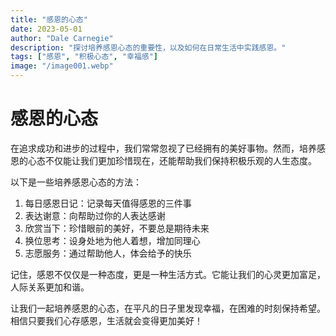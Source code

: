 ```yaml
---
title: "感恩的心态"
date: 2023-05-01
author: "Dale Carnegie"
description: "探讨培养感恩心态的重要性，以及如何在日常生活中实践感恩。"
tags: ["感恩", "积极心态", "幸福感"]
image: "/image001.webp"
---
```


# 感恩的心态

在追求成功和进步的过程中，我们常常忽视了已经拥有的美好事物。然而，培养感恩的心态不仅能让我们更加珍惜现在，还能帮助我们保持积极乐观的人生态度。

以下是一些培养感恩心态的方法：

1. 每日感恩日记：记录每天值得感恩的三件事
2. 表达谢意：向帮助过你的人表达感谢
3. 欣赏当下：珍惜眼前的美好，不要总是期待未来
4. 换位思考：设身处地为他人着想，增加同理心
5. 志愿服务：通过帮助他人，体会给予的快乐

记住，感恩不仅仅是一种态度，更是一种生活方式。它能让我们的心灵更加富足，人际关系更加和谐。

让我们一起培养感恩的心态，在平凡的日子里发现幸福，在困难的时刻保持希望。相信只要我们心存感恩，生活就会变得更加美好！
